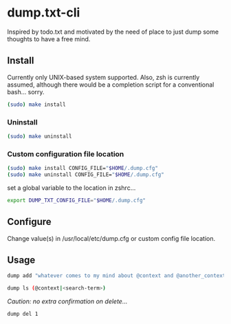 # dump.txt-cli

Inspired by todo.txt and motivated by the need of place to just dump some thoughts to have a free mind.

## Install

Currently only UNIX-based system supported.
Also, zsh is currently assumed, although there would be a completion script for a conventional bash... sorry.

```sh
(sudo) make install
```

### Uninstall

```sh
(sudo) make uninstall
```

### Custom configuration file location

```sh
(sudo) make install CONFIG_FILE="$HOME/.dump.cfg"
(sudo) make uninstall CONFIG_FILE="$HOME/.dump.cfg"
```

set a global variable to the location in zshrc...

```zsh
export DUMP_TXT_CONFIG_FILE="$HOME/.dump.cfg"
```

## Configure

Change value(s) in /usr/local/etc/dump.cfg or custom config file location.

## Usage

```sh
dump add "whatever comes to my mind about @context and @another_context"
```

```sh
dump ls (@context|<search-term>)
```

_Caution: no extra confirmation on delete..._

```sh
dump del 1
```

